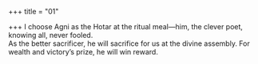 +++
title = "01"

+++
I choose Agni as the Hotar at the ritual meal—him, the clever poet,  knowing all, never fooled.  
As the better sacrificer, he will sacrifice for us at the divine assembly. For  wealth and victory’s prize, he will win reward.  